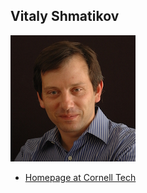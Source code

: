 Vitaly Shmatikov
----------------

![](photos/vitaly.jpg)

* [Homepage at Cornell Tech](http://www.cs.cornell.edu/~shmat/)
